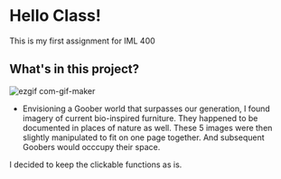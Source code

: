 # Hello Class!

This is my first assignment for IML 400 

## What's in this project?
![ezgif com-gif-maker](https://user-images.githubusercontent.com/55264337/215959092-bf01a504-b8d2-4150-9ac6-bc3743b9866b.gif)


+ Envisioning a Goober world that surpasses our generation, I found imagery of current bio-inspired furniture. They happened to be documented in places of nature as well. These 5 images were then slightly manipulated to fit on one page together.
And subsequent Goobers would occcupy their space.

I decided to keep the clickable functions as is.
